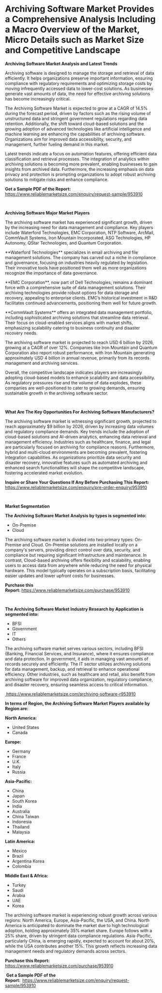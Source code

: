 <p><h1>Archiving Software Market Provides a Comprehensive Analysis Including a Macro Overview of the Market, Micro Details such as Market Size and Competitive Landscape</h1></p><p><strong>Archiving Software Market Analysis and Latest Trends</strong></p>
<p><p>Archiving software is designed to manage the storage and retrieval of data efficiently. It helps organizations preserve important information, ensuring compliance with regulatory requirements and optimizing storage costs by moving infrequently accessed data to lower-cost solutions. As businesses generate vast amounts of data, the need for effective archiving solutions has become increasingly critical.</p><p>The Archiving Software Market is expected to grow at a CAGR of 14.5% during the forecast period, driven by factors such as the rising volume of unstructured data and stringent government regulations regarding data retention. Additionally, the shift toward cloud-based solutions and the growing adoption of advanced technologies like artificial intelligence and machine learning are enhancing the capabilities of archiving software. Organizations aim for improved data accessibility, security, and management, further fueling demand in this market. </p><p>Latest trends indicate a focus on automation features, offering efficient data classification and retrieval processes. The integration of analytics within archiving solutions is becoming more prevalent, enabling businesses to gain insights from archived data. Furthermore, the increasing emphasis on data privacy and protection is prompting organizations to adopt robust archiving solutions to mitigate risks and enhance compliance.</p></p>
<p><strong>Get a Sample PDF of the Report:&nbsp;</strong> <a href="https://www.reliablemarketsize.com/enquiry/request-sample/953910?utm_campaign=1131&utm_medium=2&utm_source=Github&utm_content=ia&utm_term=18042025&utm_id=archiving-software">https://www.reliablemarketsize.com/enquiry/request-sample/953910</a></p>
<p>&nbsp;</p>
<p><strong>Archiving Software Major Market Players</strong></p>
<p><p>The archiving software market has experienced significant growth, driven by the increasing need for data management and compliance. Key players include Waterford Technologies, EMC Corporation, NTP Software, ArcMail, CommVault Systems, Iron Mountain Incorporated, ASG Technologies, HP Autonomy, QStar Technologies, and Quantum Corporation.</p><p>**Waterford Technologies** specializes in email archiving and file management solutions. The company has carved out a niche in compliance and governance, focusing on industries heavily regulated by legislation. Their innovative tools have positioned them well as more organizations recognize the importance of data governance.</p><p>**EMC Corporation**, now part of Dell Technologies, remains a dominant force with a comprehensive suite of data management solutions. Their archiving technologies provide robust options for data storage and recovery, appealing to enterprise clients. EMC’s historical investment in R&D facilitates continued advancements, positioning them well for future growth.</p><p>**CommVault Systems** offers an integrated data management portfolio, including sophisticated archiving solutions that streamline data retrieval. Their focus on cloud-enabled services aligns with market shifts, emphasizing scalability catering to business continuity and disaster recovery needs.</p><p>The archiving software market is projected to reach USD 6 billion by 2026, growing at a CAGR of over 12%. Companies like Iron Mountain and Quantum Corporation also report robust performance, with Iron Mountain generating approximately USD 4 billion in annual revenue, primarily from its records management and archiving services.</p><p>Overall, the competitive landscape indicates players are increasingly adopting cloud-based models to enhance scalability and data accessibility. As regulatory pressures rise and the volume of data explodes, these companies are well-positioned to cater to growing demands, ensuring sustainable growth in the archiving software sector.</p></p>
<p>&nbsp;</p>
<p><strong>What Are The Key Opportunities For Archiving Software Manufacturers?</strong></p>
<p><p>The archiving software market is witnessing significant growth, projected to reach approximately $9 billion by 2026, driven by increasing data volumes and regulatory compliance demands. Key trends include the adoption of cloud-based solutions and AI-driven analytics, enhancing data retrieval and management efficiency. Industries such as healthcare, finance, and legal are particularly focused on archiving for compliance reasons. Furthermore, hybrid and multi-cloud environments are becoming prevalent, fostering integration capabilities. As organizations prioritize data security and disaster recovery, innovative features such as automated archiving and enhanced search functionalities will shape the competitive landscape, fostering accelerated market evolution.</p></p>
<p><strong>Inquire or Share Your Questions If Any Before Purchasing This Report:</strong> <a href="https://www.reliablemarketsize.com/enquiry/pre-order-enquiry/953910?utm_campaign=1131&utm_medium=2&utm_source=Github&utm_content=ia&utm_term=18042025&utm_id=archiving-software">https://www.reliablemarketsize.com/enquiry/pre-order-enquiry/953910</a></p>
<p>&nbsp;</p>
<p><strong>Market Segmentation</strong></p>
<p><strong>The Archiving Software Market Analysis by types is segmented into:</strong></p>
<p><ul><li>On-Premise</li><li>Cloud</li></ul></p>
<p><p>The archiving software market is divided into two primary types: On-Premise and Cloud. On-Premise solutions are installed locally on a company's servers, providing direct control over data, security, and compliance but requiring significant infrastructure and maintenance. In contrast, Cloud-based archiving offers flexibility and scalability, enabling users to access data from anywhere while reducing the need for physical hardware. This model typically operates on a subscription basis, facilitating easier updates and lower upfront costs for businesses.</p></p>
<p><strong>Purchase this Report:&nbsp;</strong><a href="https://www.reliablemarketsize.com/purchase/953910?utm_campaign=1131&utm_medium=2&utm_source=Github&utm_content=ia&utm_term=18042025&utm_id=archiving-software">https://www.reliablemarketsize.com/purchase/953910</a></p>
<p>&nbsp;</p>
<p><strong>The Archiving Software Market Industry Research by Application is segmented into:</strong></p>
<p><ul><li>BFSI</li><li>Government</li><li>IT</li><li>Others</li></ul></p>
<p><p>The archiving software market serves various sectors, including BFSI (Banking, Financial Services, and Insurance), where it ensures compliance and data protection. In government, it aids in managing vast amounts of records securely and efficiently. The IT sector utilizes archiving solutions for data management, backup, and retrieval to enhance operational efficiency. Other industries, such as healthcare and retail, also benefit from archiving software for improved data organization, regulatory compliance, and disaster recovery, ensuring seamless access to critical information.</p></p>
<p><a href="https://www.reliablemarketsize.com/archiving-software-r953910?utm_campaign=1131&utm_medium=2&utm_source=Github&utm_content=ia&utm_term=18042025&utm_id=archiving-software">&nbsp;https://www.reliablemarketsize.com/archiving-software-r953910</a></p>
<p><strong>In terms of Region, the Archiving Software Market Players available by Region are:</strong></p>
<p>
    <p> <strong> North America: </strong>
        <ul>
            <li>United States</li>
            <li>Canada</li>
        </ul>
        </p> 
    <p> <strong> Europe: </strong>
        <ul>
            <li>Germany</li>
            <li>France</li>
            <li>U.K.</li>
            <li>Italy</li>
            <li>Russia</li>
        </ul>
        </p> 
    <p> <strong> Asia-Pacific: </strong>
        <ul>
            <li>China</li>
            <li>Japan</li>
            <li>South Korea</li>
            <li>India</li>
            <li>Australia</li>
            <li>China Taiwan</li>
            <li>Indonesia</li>
            <li>Thailand</li>
            <li>Malaysia</li>
        </ul>
        </p> 
    <p> <strong> Latin America: </strong>
        <ul>
            <li>Mexico</li>
            <li>Brazil</li>
            <li>Argentina Korea</li>
            <li>Colombia</li>
        </ul>
        </p> 
    <p> <strong> Middle East & Africa: </strong>
        <ul>
            <li>Turkey</li>
            <li>Saudi</li>
            <li>Arabia</li>
            <li>UAE</li>
            <li>Korea</li>
        </ul>
    </p>
    </p>
<p><p>The archiving software market is experiencing robust growth across various regions: North America, Europe, Asia-Pacific, the USA, and China. North America is anticipated to dominate the market due to high technological adoption, holding approximately 35% market share. Europe follows with a 25% share, driven by stringent data compliance regulations. Asia-Pacific, particularly China, is emerging rapidly, expected to account for about 20%, while the USA contributes another 15%. This growth reflects increasing data management needs and regulatory demands across sectors.</p></p>
<p><strong>Purchase this Report: </strong><a href="https://www.reliablemarketsize.com/purchase/953910?utm_campaign=1131&utm_medium=2&utm_source=Github&utm_content=ia&utm_term=18042025&utm_id=archiving-software">https://www.reliablemarketsize.com/purchase/953910</a></p>
<p>&nbsp;<strong>Get a Sample PDF of the Report:&nbsp;&nbsp;</strong><a href="https://www.reliablemarketsize.com/enquiry/request-sample/953910?utm_campaign=1131&utm_medium=2&utm_source=Github&utm_content=ia&utm_term=18042025&utm_id=archiving-software">https://www.reliablemarketsize.com/enquiry/request-sample/953910</a></p>
<p><strong></strong></p>
<p><p></p><p></p><p></p></p>
